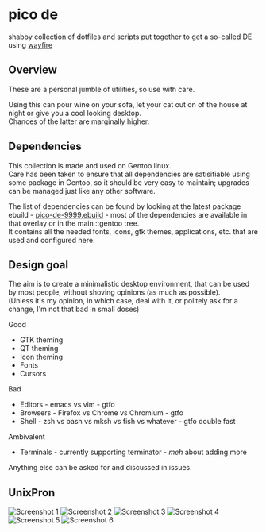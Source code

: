 # pico de

shabby collection of dotfiles and scripts put together to get a so-called DE using [wayfire](https://wayfire.org)

## Overview

These are a personal jumble of utilities, so use with care.

Using this can pour wine on your sofa, let your cat out on of the house at night or give you a cool looking desktop.<br/>
Chances of the latter are marginally higher.

## Dependencies

This collection is made and used on Gentoo linux.<br/>
Care has been taken to ensure that all dependencies are satisifiable using some package in Gentoo, so it should be very easy to maintain; upgrades can be managed just like any other software.

The list of dependencies can be found by looking at the latest package ebuild - [pico-de-9999.ebuild](https://github.com/bsd-ac/wayland-desktop/blob/master/gui-apps/pico-de/pico-de-9999.ebuild) - most of the dependencies are available in that overlay or in the main ::gentoo tree.<br/>
It contains all the needed fonts, icons, gtk themes, applications, etc. that are used and configured here.

## Design goal

The aim is to create a minimalistic desktop environment, that can be used by most people, without shoving opinions (as much as possible).<br/>
(Unless it's my opinion, in which case, deal with it, or politely ask for a change, I'm not that bad in small doses)

Good
- GTK theming
- QT theming
- Icon theming
- Fonts
- Cursors

Bad
- Editors - emacs vs vim - gtfo
- Browsers - Firefox vs Chrome vs Chromium - gtfo
- Shell - zsh vs bash vs mksh vs fish vs whatever - gtfo double fast

Ambivalent
- Terminals - currently supporting terminator - *meh* about adding more

Anything else can be asked for and discussed in issues.

## UnixPron

![Screenshot 1](https://openpgpkey.bsd.ac/screenshot1.webp)
![Screenshot 2](https://openpgpkey.bsd.ac/screenshot2.webp)
![Screenshot 3](https://openpgpkey.bsd.ac/screenshot3.webp)
![Screenshot 4](https://openpgpkey.bsd.ac/screenshot4.png)
![Screenshot 5](https://openpgpkey.bsd.ac/screenshot5.png)
![Screenshot 6](https://openpgpkey.bsd.ac/screenshot6.png)

